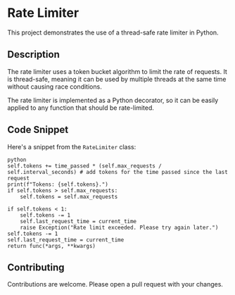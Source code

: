# Rate Limiter

This project demonstrates the use of a thread-safe rate limiter in Python.

## Description

The rate limiter uses a token bucket algorithm to limit the rate of requests. It is thread-safe, meaning it can be used by multiple threads at the same time without causing race conditions.

The rate limiter is implemented as a Python decorator, so it can be easily applied to any function that should be rate-limited.

## Code Snippet

Here's a snippet from the `RateLimiter` class:

```
python
self.tokens += time_passed * (self.max_requests / self.interval_seconds) # add tokens for the time passed since the last request
print(f"Tokens: {self.tokens}.")
if self.tokens > self.max_requests:
    self.tokens = self.max_requests

if self.tokens < 1:
    self.tokens -= 1
    self.last_request_time = current_time
    raise Exception("Rate limit exceeded. Please try again later.")
self.tokens -= 1
self.last_request_time = current_time
return func(*args, **kwargs)
```

## Contributing
Contributions are welcome. Please open a pull request with your changes.



